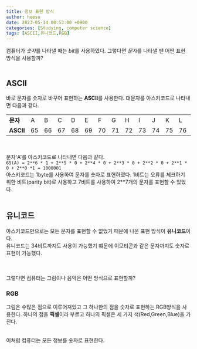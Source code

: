 ```yaml
---
title: 정보 표현 방식
author: heesu
date: 2023-05-14 00:53:00 +0900
categories: [Studying, computer science]
tags: [ASCII,유니코드,RGB]
---
```


컴퓨터가 *숫자*를 나타낼 때는 *bit*를 사용하였다. 그렇다면 *문자*를 나타낼 땐 어떤 표현 방식을 사용할까?
<br><br>
## ASCII<br>
바로 문자를 숫자로 바꾸어 표현하는 **ASCII**를 사용한다. 대문자를 아스키코드로 나타내면 다음과 같다.<br>

||||||||||||||||||||||||||||
|---|---|---|---|---|---|---|---|---|---|---|---|---|---|---|---|---|---|---|---|---|---|---|---|---|---|---|
|**문자**|A|B|C|D|E|F|G|H|I|J|K|L|M|N|O|P|Q|R|S|T|U|V|W|X|Y|Z|
|**ASCII**|65|66|67|68|69|70|71|72|73|74|75|76|77|78|79|80|81|82|83|84|85|86|87|88|89|90|
<br>

문자'A'를 아스키코드로 나타내면 다음과 같다.<br>
`65(A) = 2**6 * 1 + 2**5 * 0 + 2**4 * 0 + 2**3 * 0 + 2**2 * 0 + 2**1 * 0 + 2**0 *1 = 1000001`
<br>
아스키코드는 1byte를 사용하여 문자를 숫자로 표현하였다. 1비트는 오류를 체크하기 위한 비트(parity bit)로 사용하고 7비트를 사용하여 2**7개의 문자를 표현할 수 있었다.<br><br> 

## 유니코드
아스키코드만으로는 모든 문자를 표현할 수 없었기 때문에 나온 표현 방식이 **유니코드**이다.<br>
유니코드는 34비트까지도 사용이 가능했기 떄문에 이모티콘과 같은 문자까지도 숫자로 표현이 가능했다.


<br><br>
그렇다면 컴퓨터는 그림이나 음악은 어떤 방식으로 표현할까?
### RGB
그림은 수많은 점으로 이루어져있고 그 하나한의 점을 숫자로 표현하는 RGB방식을 사용한다. 하나의 점을 **픽셀**이라 부르고 하나의 픽셀은 세 가지 색(Red,Green,Blue)을 가진다.
<br><br>

 이처럼 컴퓨터는 모든 정보를 숫자로 표현한다.
 